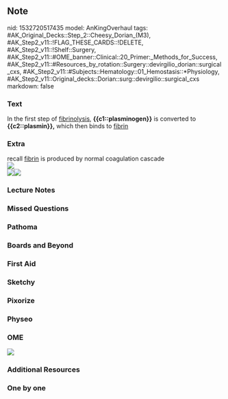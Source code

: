 ## Note
nid: 1532720517435
model: AnKingOverhaul
tags: #AK_Original_Decks::Step_2::Cheesy_Dorian_(M3), #AK_Step2_v11::!FLAG_THESE_CARDS::!DELETE, #AK_Step2_v11::!Shelf::Surgery, #AK_Step2_v11::#OME_banner::Clinical::20_Primer:_Methods_for_Success, #AK_Step2_v11::#Resources_by_rotation::Surgery::devirgilio_dorian::surgical_cxs, #AK_Step2_v11::#Subjects::Hematology::01_Hemostasis::*Physiology, #AK_Step2_v11::Original_decks::Dorian::surg::devirgilio::surgical_cxs
markdown: false

### Text
In the first step of <u>fibrinolysis</u>,
<b>{{c1::plasminogen}}</b> is converted to <b>{{c2::plasmin}},</b>
which then binds to <u>fibrin</u>

### Extra
<div>
  recall <u>fibrin</u> is produced by normal coagulation cascade
</div><img src="paste-1656886713647105.jpg">
<div><img src="paste-961209385877505.jpg"><img src=
"paste-979523126427649.jpg"></div>

### Lecture Notes


### Missed Questions


### Pathoma


### Boards and Beyond


### First Aid


### Sketchy


### Pixorize


### Physeo


### OME
<div class="ome-widget">
  <a href="https://onlinemeded.org/spa/surgery?ref=anki"><img src=
  "_OME_AnkiFlashcards_Topic_5.png"></a>
</div>

### Additional Resources


### One by one

